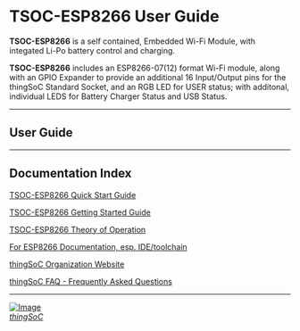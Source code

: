 # TSOC-ESP8266 User Guide

**TSOC-ESP8266** is a self contained, Embedded Wi-Fi Module, with integated Li-Po battery control and charging.

**TSOC-ESP8266** includes an ESP8266-07(12) format Wi-Fi module, 
along with an GPIO Expander to provide an additional 16 Input/Output pins for the thingSoC Standard Socket,
and an RGB LED for USER status; with additonal, individual LEDS for Battery Charger Status and USB Status.

---------------------------------------

## User Guide <a name="userguide_index"/>

---------------------------------------

## Documentation Index <a name="documentation_index"/>

[TSOC-ESP8266 Quick Start Guide](TSOC-ESP8266_qsg.md)

[TSOC-ESP8266 Getting Started Guide](TSOC-ESP8266_ug.md)

[TSOC-ESP8266 Theory of Operation](TSOC-ESP8266_theory.md)

[For ESP8266 Documentation, esp. IDE/toolchain](https://github.com/esp8266/Arduino)

[thingSoC Organization Website](http://thingSoC.github.io)

[thingSoC FAQ - Frequently Asked Questions](http://thingsoc.github.io/support/faq.html)

---------------------------------------

[![Image](http://thingsoc.github.io/img/projects/thingSoC/thingSoC_thumb.png?raw=true)  
*thingSoC*](http://thingsoc.github.io) 
